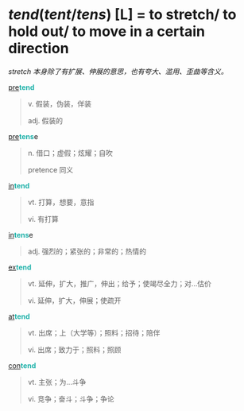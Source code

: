 # _tend_(_tent_/_tens_) [L] = to stretch/ to hold out/ to move in a certain direction

*stretch 本身除了有扩展、伸展的意思，也有夸大、滥用、歪曲等含义。*

[pre](pre-.md)<b style="color: #20B2AA;">tend</b>
> v. 假装，伪装，佯装
>
> adj. 假装的

[pre](pre-.md)<b style="color: #20B2AA;">tens</b>e
> n. 借口；虚假；炫耀；自吹
>
> pretence 同义

[in](in-.2.md)<b style="color: #20B2AA;">tend</b>
> vt. 打算，想要，意指
>
> vi. 有打算

[in](in-.2.md)<b style="color: #20B2AA;">tens</b>e
> adj. 强烈的；紧张的；非常的；热情的

[ex](ex-.md)<b style="color: #20B2AA;">tend</b>
> vt. 延伸，扩大，推广，伸出；给予；使竭尽全力；对…估价
>
> vi. 延伸，扩大，伸展；使疏开

[at](ad-.md)<b style="color: #20B2AA;">tend</b>
> vt. 出席；上（大学等）；照料；招待；陪伴
>
> vi. 出席；致力于；照料；照顾

[con](com-.md)<b style="color: #20B2AA;">tend</b>
> vt. 主张；为...斗争
>
> vi. 竞争；奋斗；斗争；争论